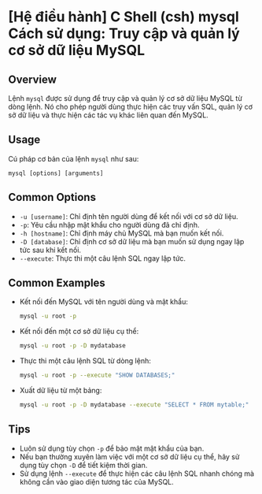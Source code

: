 # [Hệ điều hành] C Shell (csh) mysql Cách sử dụng: Truy cập và quản lý cơ sở dữ liệu MySQL

## Overview
Lệnh `mysql` được sử dụng để truy cập và quản lý cơ sở dữ liệu MySQL từ dòng lệnh. Nó cho phép người dùng thực hiện các truy vấn SQL, quản lý cơ sở dữ liệu và thực hiện các tác vụ khác liên quan đến MySQL.

## Usage
Cú pháp cơ bản của lệnh `mysql` như sau:
```
mysql [options] [arguments]
```

## Common Options
- `-u [username]`: Chỉ định tên người dùng để kết nối với cơ sở dữ liệu.
- `-p`: Yêu cầu nhập mật khẩu cho người dùng đã chỉ định.
- `-h [hostname]`: Chỉ định máy chủ MySQL mà bạn muốn kết nối.
- `-D [database]`: Chỉ định cơ sở dữ liệu mà bạn muốn sử dụng ngay lập tức sau khi kết nối.
- `--execute`: Thực thi một câu lệnh SQL ngay lập tức.

## Common Examples
- Kết nối đến MySQL với tên người dùng và mật khẩu:
  ```bash
  mysql -u root -p
  ```

- Kết nối đến một cơ sở dữ liệu cụ thể:
  ```bash
  mysql -u root -p -D mydatabase
  ```

- Thực thi một câu lệnh SQL từ dòng lệnh:
  ```bash
  mysql -u root -p --execute "SHOW DATABASES;"
  ```

- Xuất dữ liệu từ một bảng:
  ```bash
  mysql -u root -p -D mydatabase --execute "SELECT * FROM mytable;"
  ```

## Tips
- Luôn sử dụng tùy chọn `-p` để bảo mật mật khẩu của bạn.
- Nếu bạn thường xuyên làm việc với một cơ sở dữ liệu cụ thể, hãy sử dụng tùy chọn `-D` để tiết kiệm thời gian.
- Sử dụng lệnh `--execute` để thực hiện các câu lệnh SQL nhanh chóng mà không cần vào giao diện tương tác của MySQL.